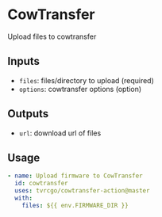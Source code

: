 
# CowTransfer

Upload files to cowtransfer

## Inputs

- `files`: files/directory to upload (required)
- `options`: cowtransfer options (option)

## Outputs

- `url`: download url of files

## Usage

```yaml
- name: Upload firmware to CowTransfer
  id: cowtransfer
  uses: tvrcgo/cowtransfer-action@master
  with:
    files: ${{ env.FIRMWARE_DIR }}
```
